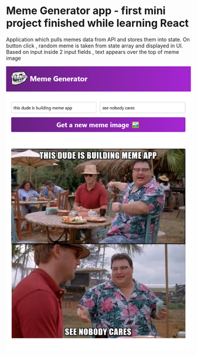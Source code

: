 # Meme Generator app - first mini project finished while learning React

Application which pulls memes data from API and stores them into state. On button click , random meme is taken from state array and displayed in UI. Based on input inside 2 input fields , text appears over the top of meme image

![Alt text](/public/meme-app.png?raw=true "Meme App Screenshot")
